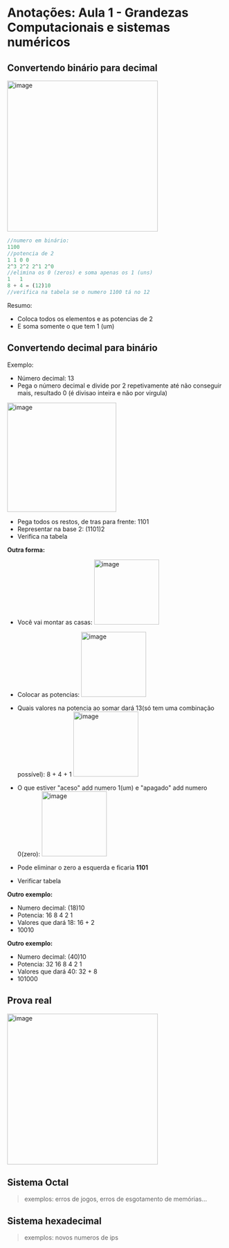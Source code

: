 # Anotações: Aula 1 - Grandezas Computacionais e sistemas numéricos 

## Convertendo binário para decimal

   <img width="348" alt="image" src="https://github.com/rayanepimentel/InfoSec-iniciante/assets/37915359/0febf1e1-f55f-40f2-80cd-53690a2b146f">
   
```js
//numero em binário:
1100
//potencia de 2
1 1 0 0
2^3 2^2 2^1 2^0
//elimina os 0 (zeros) e soma apenas os 1 (uns)
1   1
8 + 4 = (12)10
//verifica na tabela se o numero 1100 tá no 12
```
Resumo: 
- Coloca todos os elementos e as potencias de 2
- E soma somente o que tem 1 (um)

## Convertendo decimal para binário

Exemplo:
- Número decimal: 13
- Pega o número decimal e divide por 2 repetivamente até não conseguir mais, resultado 0 (é divisao inteira e não por virgula)
  
<img width="252" alt="image" src="https://github.com/rayanepimentel/InfoSec-iniciante/assets/37915359/44a41997-4aab-4c0f-9d27-a424b5f3fffd">

- Pega todos os restos, de tras para frente: 1101
- Representar na base 2: (1101)2
- Verifica na tabela

**Outra forma:**

- Você vai montar as casas: <img width="150" alt="image" src="https://github.com/rayanepimentel/InfoSec-iniciante/assets/37915359/e66fd7eb-8609-435b-8c24-b4da7bd7d74e">

- Colocar as potencias: <img width="150" alt="image" src="https://github.com/rayanepimentel/InfoSec-iniciante/assets/37915359/799b2e2a-e859-4a67-a28b-b802bcc3087c">

- Quais valores na potencia ao somar dará 13(só tem uma combinação possível): 8 + 4 + 1 <img width="150" alt="image" src="https://github.com/rayanepimentel/InfoSec-iniciante/assets/37915359/7199d587-643c-4d2d-8d2f-dac4473009a2">

- O que estiver "aceso" add numero 1(um) e "apagado" add numero 0(zero): <img width="150" alt="image" src="https://github.com/rayanepimentel/InfoSec-iniciante/assets/37915359/50c6f999-0dfe-4b2d-b3d8-7b9534e348a7">

- Pode eliminar o zero a esquerda e ficaria **1101**
- Verificar tabela

**Outro exemplo:**

- Numero decimal: (18)10
- Potencia: 16 8 4 2 1
- Valores que dará 18: 16 + 2
- 10010

**Outro exemplo:**
- Numero decimal: (40)10
- Potencia: 32 16 8 4 2 1
- Valores que dará 40: 32 + 8
- 101000

## Prova real

<img width="348" alt="image" src="https://github.com/rayanepimentel/InfoSec-iniciante/assets/37915359/7d08c168-bb67-4ffe-802b-155d25fd0479">

  
## Sistema Octal
> exemplos: erros de jogos, erros de esgotamento de memórias...



## Sistema hexadecimal
> exemplos: novos numeros de ips


